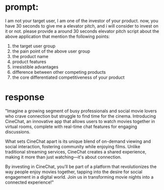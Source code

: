 # prompt:
I am not your target user, I am one of the investor of your product. now, you have 30 seconds to give me a elevator pitch, and i will consider to invest on it or not.
please provide a around 30 seconds elevator pitch script about the above application that mention the following points:

1. the target user group
2. the pain point of the above user group
3. the product name
4. product features
5. irresistible advantages
6. difference between other competing products
7. the core differentiated competitiveness of your product

# response
"Imagine a growing segment of busy professionals and social movie lovers who crave connection but struggle to find time for the cinema. Introducing CineChat, an innovative app that allows users to watch movies together in virtual rooms, complete with real-time chat features for engaging discussions.

What sets CineChat apart is its unique blend of on-demand viewing and social interaction, fostering community while enjoying films. Unlike traditional streaming services, CineChat creates a shared experience, making it more than just watching—it's about connection.

By investing in CineChat, you’ll be part of a platform that revolutionizes the way people enjoy movies together, tapping into the desire for social engagement in a digital world. Join us in transforming movie nights into a connected experience!"